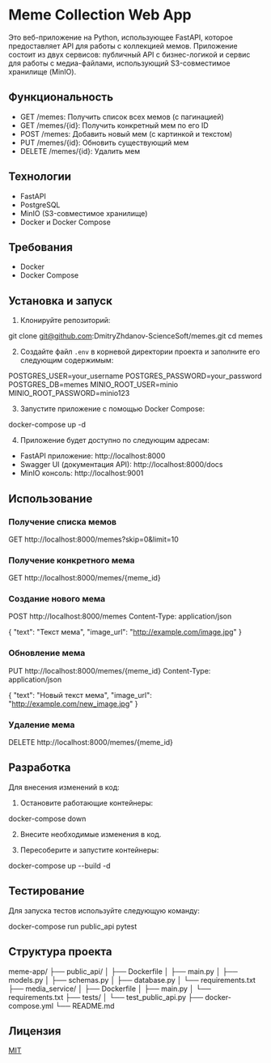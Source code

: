 # Meme Collection Web App

Это веб-приложение на Python, использующее FastAPI, которое предоставляет API для работы с коллекцией мемов. Приложение состоит из двух сервисов: публичный API с бизнес-логикой и сервис для работы с медиа-файлами, использующий S3-совместимое хранилище (MinIO).

## Функциональность

- GET /memes: Получить список всех мемов (с пагинацией)
- GET /memes/{id}: Получить конкретный мем по его ID
- POST /memes: Добавить новый мем (с картинкой и текстом)
- PUT /memes/{id}: Обновить существующий мем
- DELETE /memes/{id}: Удалить мем

## Технологии

- FastAPI
- PostgreSQL
- MinIO (S3-совместимое хранилище)
- Docker и Docker Compose

## Требования

- Docker
- Docker Compose

## Установка и запуск

1. Клонируйте репозиторий:

git clone git@github.com:DmitryZhdanov-ScienceSoft/memes.git
cd memes

2. Создайте файл `.env` в корневой директории проекта и заполните его следующим содержимым:

POSTGRES_USER=your_username
POSTGRES_PASSWORD=your_password
POSTGRES_DB=memes
MINIO_ROOT_USER=minio
MINIO_ROOT_PASSWORD=minio123


3. Запустите приложение с помощью Docker Compose:

docker-compose up -d


4. Приложение будет доступно по следующим адресам:
- FastAPI приложение: http://localhost:8000
- Swagger UI (документация API): http://localhost:8000/docs
- MinIO консоль: http://localhost:9001

## Использование

### Получение списка мемов


GET http://localhost:8000/memes?skip=0&limit=10


### Получение конкретного мема

GET http://localhost:8000/memes/{meme_id}

### Создание нового мема


POST http://localhost:8000/memes
Content-Type: application/json


{
"text": "Текст мема",
"image_url": "http://example.com/image.jpg"
}


### Обновление мема


PUT http://localhost:8000/memes/{meme_id}
Content-Type: application/json


{
"text": "Новый текст мема",
"image_url": "http://example.com/new_image.jpg"
}


### Удаление мема

DELETE http://localhost:8000/memes/{meme_id}

## Разработка

Для внесения изменений в код:

1. Остановите работающие контейнеры:

docker-compose down

2. Внесите необходимые изменения в код.

3. Пересоберите и запустите контейнеры:

docker-compose up --build -d

## Тестирование

Для запуска тестов используйте следующую команду:

docker-compose run public_api pytest


## Структура проекта


meme-app/
├── public_api/
│   ├── Dockerfile
│   ├── main.py
│   ├── models.py
│   ├── schemas.py
│   ├── database.py
│   └── requirements.txt
├── media_service/
│   ├── Dockerfile
│   ├── main.py
│   └── requirements.txt
├── tests/
│   └── test_public_api.py
├── docker-compose.yml
└── README.md



## Лицензия

[MIT](https://choosealicense.com/licenses/mit/)